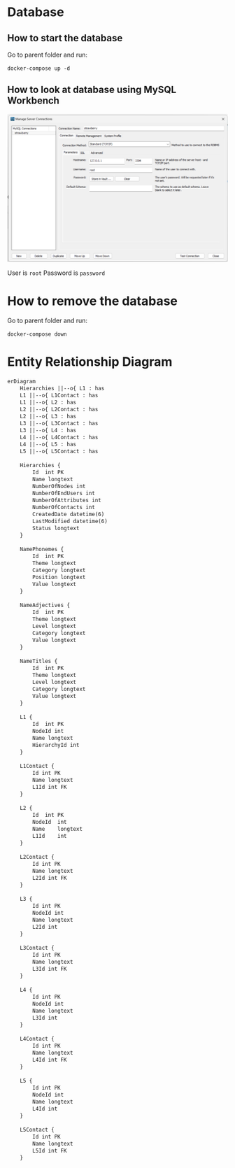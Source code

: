 # Database

## How to start the database

Go to parent folder and run:

    docker-compose up -d

## How to look at database using MySQL Workbench

![Database](workbench.png)

User is `root`
Password is `password`

# How to remove the database

Go to parent folder and run:

    docker-compose down

# Entity Relationship Diagram

```mermaid
erDiagram
    Hierarchies ||--o{ L1 : has
    L1 ||--o{ L1Contact : has
    L1 ||--o{ L2 : has
    L2 ||--o{ L2Contact : has
    L2 ||--o{ L3 : has
    L3 ||--o{ L3Contact : has
    L3 ||--o{ L4 : has
    L4 ||--o{ L4Contact : has
    L4 ||--o{ L5 : has
    L5 ||--o{ L5Contact : has

    Hierarchies {
        Id	int PK
        Name longtext
        NumberOfNodes int
        NumberOfEndUsers int
        NumberOfAttributes int
        NumberOfContacts int
        CreatedDate	datetime(6)
        LastModified datetime(6)
        Status longtext
    }

    NamePhonemes {
        Id	int PK
        Theme longtext
        Category longtext
        Position longtext
        Value longtext
    }

    NameAdjectives {
        Id	int PK
        Theme longtext
        Level longtext
        Category longtext
        Value longtext
    }

    NameTitles {
        Id	int PK
        Theme longtext
        Level longtext
        Category longtext
        Value longtext
    }

    L1 {
        Id	int PK
        NodeId int
        Name longtext
        HierarchyId int
    }

    L1Contact {
        Id int PK
        Name longtext
        L1Id int FK
    }

    L2 {
        Id	int PK
        NodeId	int
        Name	longtext
        L1Id	int
    }

    L2Contact {
        Id int PK
        Name longtext
        L2Id int FK
    }

    L3 {
        Id int PK
        NodeId int
        Name longtext
        L2Id int
    }

    L3Contact {
        Id int PK
        Name longtext
        L3Id int FK
    }

    L4 {
        Id int PK
        NodeId int
        Name longtext
        L3Id int
    }

    L4Contact {
        Id int PK
        Name longtext
        L4Id int FK
    }

    L5 {
        Id int PK
        NodeId int
        Name longtext
        L4Id int
    }

    L5Contact {
        Id int PK
        Name longtext
        L5Id int FK
    }

```